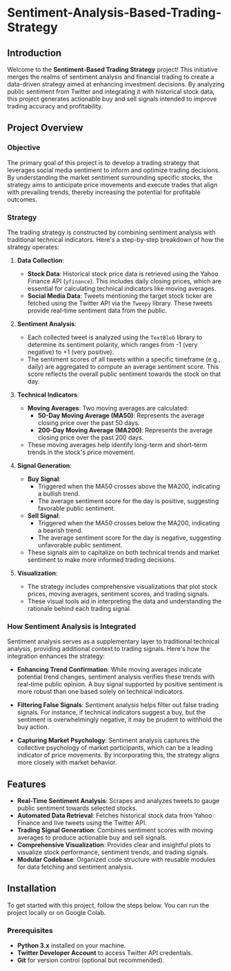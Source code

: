 # Sentiment-Analysis-Based-Trading-Strategy

## Introduction

Welcome to the **Sentiment-Based Trading Strategy** project! This initiative merges the realms of sentiment analysis and financial trading to create a data-driven strategy aimed at enhancing investment decisions. By analyzing public sentiment from Twitter and integrating it with historical stock data, this project generates actionable buy and sell signals intended to improve trading accuracy and profitability.

## Project Overview

### Objective

The primary goal of this project is to develop a trading strategy that leverages social media sentiment to inform and optimize trading decisions. By understanding the market sentiment surrounding specific stocks, the strategy aims to anticipate price movements and execute trades that align with prevailing trends, thereby increasing the potential for profitable outcomes.

### Strategy

The trading strategy is constructed by combining sentiment analysis with traditional technical indicators. Here's a step-by-step breakdown of how the strategy operates:

1. **Data Collection**:
   - **Stock Data**: Historical stock price data is retrieved using the Yahoo Finance API (`yfinance`). This includes daily closing prices, which are essential for calculating technical indicators like moving averages.
   - **Social Media Data**: Tweets mentioning the target stock ticker are fetched using the Twitter API via the `Tweepy` library. These tweets provide real-time sentiment data from the public.

2. **Sentiment Analysis**:
   - Each collected tweet is analyzed using the `TextBlob` library to determine its sentiment polarity, which ranges from -1 (very negative) to +1 (very positive).
   - The sentiment scores of all tweets within a specific timeframe (e.g., daily) are aggregated to compute an average sentiment score. This score reflects the overall public sentiment towards the stock on that day.

3. **Technical Indicators**:
   - **Moving Averages**: Two moving averages are calculated:
     - **50-Day Moving Average (MA50)**: Represents the average closing price over the past 50 days.
     - **200-Day Moving Average (MA200)**: Represents the average closing price over the past 200 days.
   - These moving averages help identify long-term and short-term trends in the stock's price movement.

4. **Signal Generation**:
   - **Buy Signal**:
     - Triggered when the MA50 crosses above the MA200, indicating a bullish trend.
     - The average sentiment score for the day is positive, suggesting favorable public sentiment.
   - **Sell Signal**:
     - Triggered when the MA50 crosses below the MA200, indicating a bearish trend.
     - The average sentiment score for the day is negative, suggesting unfavorable public sentiment.
   - These signals aim to capitalize on both technical trends and market sentiment to make more informed trading decisions.

5. **Visualization**:
   - The strategy includes comprehensive visualizations that plot stock prices, moving averages, sentiment scores, and trading signals.
   - These visual tools aid in interpreting the data and understanding the rationale behind each trading signal.

### How Sentiment Analysis is Integrated

Sentiment analysis serves as a supplementary layer to traditional technical analysis, providing additional context to trading signals. Here's how the integration enhances the strategy:

- **Enhancing Trend Confirmation**: While moving averages indicate potential trend changes, sentiment analysis verifies these trends with real-time public opinion. A buy signal supported by positive sentiment is more robust than one based solely on technical indicators.
  
- **Filtering False Signals**: Sentiment analysis helps filter out false trading signals. For instance, if technical indicators suggest a buy, but the sentiment is overwhelmingly negative, it may be prudent to withhold the buy action.
  
- **Capturing Market Psychology**: Sentiment analysis captures the collective psychology of market participants, which can be a leading indicator of price movements. By incorporating this, the strategy aligns more closely with market behavior.

## Features

- **Real-Time Sentiment Analysis**: Scrapes and analyzes tweets to gauge public sentiment towards selected stocks.
- **Automated Data Retrieval**: Fetches historical stock data from Yahoo Finance and live tweets using the Twitter API.
- **Trading Signal Generation**: Combines sentiment scores with moving averages to produce actionable buy and sell signals.
- **Comprehensive Visualization**: Provides clear and insightful plots to visualize stock performance, sentiment trends, and trading signals.
- **Modular Codebase**: Organized code structure with reusable modules for data fetching and sentiment analysis.


## Installation

To get started with this project, follow the steps below. You can run the project locally or on Google Colab.

### Prerequisites

- **Python 3.x** installed on your machine.
- **Twitter Developer Account** to access Twitter API credentials.
- **Git** for version control (optional but recommended).




